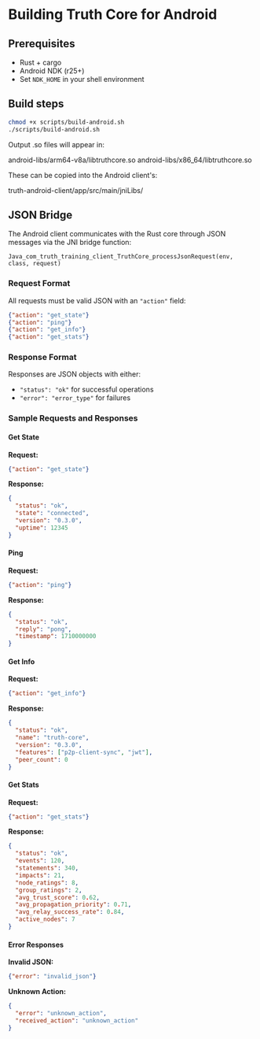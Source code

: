 # Building Truth Core for Android

## Prerequisites
- Rust + cargo
- Android NDK (r25+)
- Set `NDK_HOME` in your shell environment

## Build steps
```bash
chmod +x scripts/build-android.sh
./scripts/build-android.sh
```

Output .so files will appear in:

android-libs/arm64-v8a/libtruthcore.so
android-libs/x86_64/libtruthcore.so

These can be copied into the Android client's:

truth-android-client/app/src/main/jniLibs/

## JSON Bridge

The Android client communicates with the Rust core through JSON messages via the JNI bridge function:

`Java_com_truth_training_client_TruthCore_processJsonRequest(env, class, request)`

### Request Format

All requests must be valid JSON with an `"action"` field:

```json
{"action": "get_state"}
{"action": "ping"}
{"action": "get_info"}
{"action": "get_stats"}
```

### Response Format

Responses are JSON objects with either:
- `"status": "ok"` for successful operations
- `"error": "error_type"` for failures

### Sample Requests and Responses

#### Get State
**Request:**
```json
{"action": "get_state"}
```

**Response:**
```json
{
  "status": "ok",
  "state": "connected",
  "version": "0.3.0",
  "uptime": 12345
}
```

#### Ping
**Request:**
```json
{"action": "ping"}
```

**Response:**
```json
{
  "status": "ok",
  "reply": "pong",
  "timestamp": 1710000000
}
```

#### Get Info
**Request:**
```json
{"action": "get_info"}
```

**Response:**
```json
{
  "status": "ok",
  "name": "truth-core",
  "version": "0.3.0",
  "features": ["p2p-client-sync", "jwt"],
  "peer_count": 0
}
```

#### Get Stats
**Request:**
```json
{"action": "get_stats"}
```

**Response:**
```json
{
  "status": "ok",
  "events": 120,
  "statements": 340,
  "impacts": 21,
  "node_ratings": 8,
  "group_ratings": 2,
  "avg_trust_score": 0.62,
  "avg_propagation_priority": 0.71,
  "avg_relay_success_rate": 0.84,
  "active_nodes": 7
}
```

#### Error Responses
**Invalid JSON:**
```json
{"error": "invalid_json"}
```

**Unknown Action:**
```json
{
  "error": "unknown_action",
  "received_action": "unknown_action"
}
```

